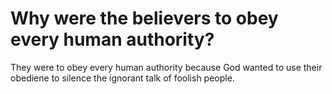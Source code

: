 # Why were the believers to obey every human authority?

They were to obey every human authority because God wanted to use their obediene to silence the ignorant talk of foolish people.
